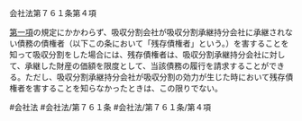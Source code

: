会社法第７６１条第４項

[第一項](会社法＿＿＿＿第７６１条第１項)の規定にかかわらず、吸収分割会社が吸収分割承継持分会社に承継されない債務の債権者（以下この条において「残存債権者」という。）を害することを知って吸収分割をした場合には、残存債権者は、吸収分割承継持分会社に対して、承継した財産の価額を限度として、当該債務の履行を請求することができる。ただし、吸収分割承継持分会社が吸収分割の効力が生じた時において残存債権者を害することを知らなかったときは、この限りでない。

#会社法
#会社法/第７６１条
#会社法/第７６１条/第４項
